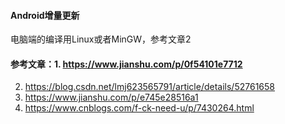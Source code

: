 #### Android增量更新

电脑端的编译用Linux或者MinGW，参考文章2

#### 参考文章：1. https://www.jianshu.com/p/0f54101e7712
2. https://blog.csdn.net/lmj623565791/article/details/52761658
3. https://www.jianshu.com/p/e745e28516a1
4. https://www.cnblogs.com/f-ck-need-u/p/7430264.html